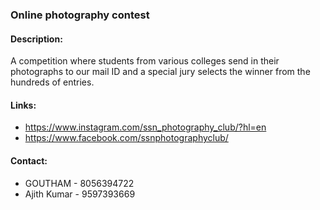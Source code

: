 ### Online photography contest

#### <!-- <i class="fas fa-edit"></i> --> Description:
  A competition where students from various colleges send in their photographs to our mail ID and a special jury selects the winner from the hundreds of entries.

#### Links:
  * https://www.instagram.com/ssn_photography_club/?hl=en
  * https://www.facebook.com/ssnphotographyclub/

#### <!-- <i class="fas fa-phone"></i> --> Contact:
  * GOUTHAM - 8056394722
  * Ajith Kumar - 9597393669


